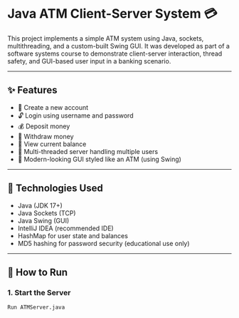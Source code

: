 # Java ATM Client-Server System 💳

This project implements a simple ATM system using Java, sockets, multithreading, and a custom-built Swing GUI. It was developed as part of a software systems course to demonstrate client-server interaction, thread safety, and GUI-based user input in a banking scenario.

---

## ✨ Features

- 🔐 Create a new account
- 🔓 Login using username and password
- 💰 Deposit money
- 🏧 Withdraw money
- 👀 View current balance
- 🧵 Multi-threaded server handling multiple users
- 🎨 Modern-looking GUI styled like an ATM (using Swing)

---

## 🧠 Technologies Used

- Java (JDK 17+)
- Java Sockets (TCP)
- Java Swing (GUI)
- IntelliJ IDEA (recommended IDE)
- HashMap for user state and balances
- MD5 hashing for password security (educational use only)

---

## 🚀 How to Run

### 1. Start the Server
```bash
Run ATMServer.java

